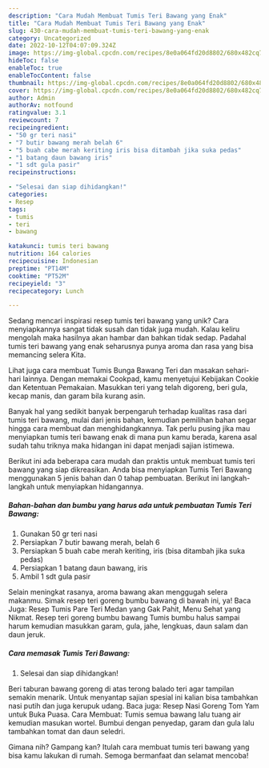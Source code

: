 ```yaml
---
description: "Cara Mudah Membuat Tumis Teri Bawang yang Enak"
title: "Cara Mudah Membuat Tumis Teri Bawang yang Enak"
slug: 430-cara-mudah-membuat-tumis-teri-bawang-yang-enak
category: Uncategorized
date: 2022-10-12T04:07:09.324Z
image: https://img-global.cpcdn.com/recipes/8e0a064fd20d8802/680x482cq70/tumis-teri-bawang-foto-resep-utama.jpg
hideToc: false
enableToc: true
enableTocContent: false
thumbnail: https://img-global.cpcdn.com/recipes/8e0a064fd20d8802/680x482cq70/tumis-teri-bawang-foto-resep-utama.jpg
cover: https://img-global.cpcdn.com/recipes/8e0a064fd20d8802/680x482cq70/tumis-teri-bawang-foto-resep-utama.jpg
author: Admin
authorAv: notfound
ratingvalue: 3.1
reviewcount: 7
recipeingredient:
- "50 gr teri nasi"
- "7 butir bawang merah belah 6"
- "5 buah cabe merah keriting iris bisa ditambah jika suka pedas"
- "1 batang daun bawang iris"
- "1 sdt gula pasir"
recipeinstructions:

- "Selesai dan siap dihidangkan!"
categories:
- Resep
tags:
- tumis
- teri
- bawang

katakunci: tumis teri bawang 
nutrition: 164 calories
recipecuisine: Indonesian
preptime: "PT14M"
cooktime: "PT52M"
recipeyield: "3"
recipecategory: Lunch

---
```





Sedang mencari inspirasi resep tumis teri bawang yang unik? Cara menyiapkannya sangat tidak susah dan tidak juga mudah. Kalau keliru mengolah maka hasilnya akan hambar dan bahkan tidak sedap. Padahal tumis teri bawang yang enak seharusnya punya aroma dan rasa yang bisa memancing selera Kita.





Lihat juga cara membuat Tumis Bunga Bawang Teri dan masakan sehari-hari lainnya. Dengan memakai Cookpad, kamu menyetujui Kebijakan Cookie dan Ketentuan Pemakaian. Masukkan teri yang telah digoreng, beri gula, kecap manis, dan garam bila kurang asin.

Banyak hal yang sedikit banyak berpengaruh terhadap kualitas rasa dari tumis teri bawang, mulai dari jenis bahan, kemudian pemilihan bahan segar hingga cara membuat dan menghidangkannya. Tak perlu pusing jika mau menyiapkan tumis teri bawang enak di mana pun kamu berada, karena asal sudah tahu triknya maka hidangan ini dapat menjadi sajian istimewa.






Berikut ini ada beberapa cara mudah dan praktis untuk membuat tumis teri bawang yang siap dikreasikan. Anda bisa menyiapkan Tumis Teri Bawang menggunakan 5 jenis bahan dan 0 tahap pembuatan. Berikut ini langkah-langkah untuk menyiapkan hidangannya.

<!--inarticleads1-->

##### Bahan-bahan dan bumbu yang harus ada untuk pembuatan Tumis Teri Bawang:

1. Gunakan 50 gr teri nasi
1. Persiapkan 7 butir bawang merah, belah 6
1. Persiapkan 5 buah cabe merah keriting, iris (bisa ditambah jika suka pedas)
1. Persiapkan 1 batang daun bawang, iris
1. Ambil 1 sdt gula pasir


Selain meningkat rasanya, aroma bawang akan menggugah selera makanmu. Simak resep teri goreng bumbu bawang di bawah ini, ya! Baca Juga: Resep Tumis Pare Teri Medan yang Gak Pahit, Menu Sehat yang Nikmat. Resep teri goreng bumbu bawang Tumis bumbu halus sampai harum kemudian masukkan garam, gula, jahe, lengkuas, daun salam dan daun jeruk. 

<!--inarticleads2-->

##### Cara memasak Tumis Teri Bawang:


1. Selesai dan siap dihidangkan!

Beri taburan bawang goreng di atas terong balado teri agar tampilan semakin menarik. Untuk menyantap sajian spesial ini kalian bisa tambahkan nasi putih dan juga kerupuk udang. Baca juga: Resep Nasi Goreng Tom Yam untuk Buka Puasa. Cara Membuat: Tumis semua bawang lalu tuang air kemudian masukan wortel. Bumbui dengan penyedap, garam dan gula lalu tambahkan tomat dan daun seledri. 

Gimana nih? Gampang kan? Itulah cara membuat tumis teri bawang yang bisa kamu lakukan di rumah. Semoga bermanfaat dan selamat mencoba!
